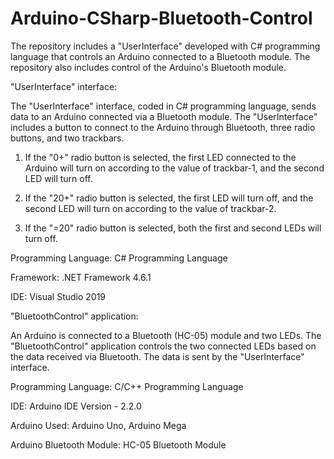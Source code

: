 # Arduino-CSharp-Bluetooth-Control
The repository includes a "UserInterface" developed with C# programming language that controls an Arduino connected to a Bluetooth module. 
The repository also includes control of the Arduino's Bluetooth module.

"UserInterface" interface:

The "UserInterface" interface, coded in C# programming language, sends data to an Arduino connected via a Bluetooth module. The "UserInterface" includes a button to connect to the Arduino through Bluetooth, three radio buttons, and two trackbars.

1. If the "0+" radio button is selected, the first LED connected to the Arduino will turn on according to the value of trackbar-1, and the second LED will turn off.

2. If the "20+" radio button is selected, the first LED will turn off, and the second LED will turn on according to the value of trackbar-2.

3. If the "=20" radio button is selected, both the first and second LEDs will turn off.

Programming Language: C# Programming Language

Framework: .NET Framework 4.6.1

IDE: Visual Studio 2019

"BluetoothControl" application:

An Arduino is connected to a Bluetooth (HC-05) module and two LEDs. The "BluetoothControl" application controls the two connected LEDs based on the data received via Bluetooth. 
The data is sent by the "UserInterface" interface.

Programming Language: C/C++ Programming Language

IDE: Arduino IDE Version - 2.2.0

Arduino Used: Arduino Uno, Arduino Mega

Arduino Bluetooth Module: HC-05 Bluetooth Module